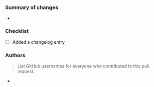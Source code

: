 ### Summary of changes

- 

### Checklist

- [ ] Added a changelog entry

### Authors
> List GitHub usernames for everyone who contributed to this pull request.

- 